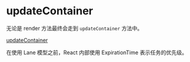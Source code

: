 # updateContainer

无论是 render 方法最终会走到 `updateContainer` 方法中。

[updateContainer](../react/packages/react-reconciler/src/ReactFiberReconciler.new.js)

在使用 Lane 模型之前，React 内部使用 ExpirationTime 表示任务的优先级。
